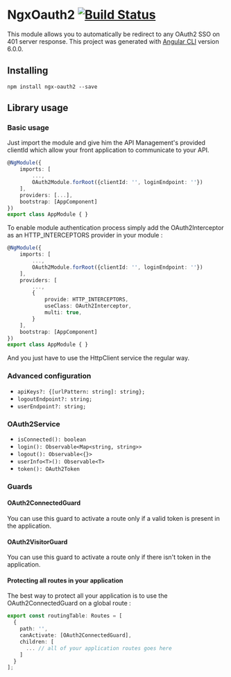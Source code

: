 # NgxOauth2 [![Build Status](https://travis-ci.org/ChamNouki/ngx-oauth2.svg?branch=master)](https://travis-ci.org/ChamNouki/ngx-oauth2)

This module allows you to automatically be redirect to any OAuth2 SSO on 401 server response.
This project was generated with [Angular CLI](https://github.com/angular/angular-cli) version 6.0.0.

## Installing

```Shell
npm install ngx-oauth2 --save
```
## Library usage

### Basic usage

Just import the module and give him the API Management's provided clientId which allow your front application to communicate to your API.

```Typescript
@NgModule({
    imports: [
        ...,
        OAuth2Module.forRoot({clientId: '', loginEndpoint: ''})
    ],
    providers: [...],
    bootstrap: [AppComponent]
})
export class AppModule { }
```

To enable module authentication process simply add the OAuth2Interceptor as an HTTP_INTERCEPTORS provider in your module :

```Typescript
@NgModule({
    imports: [
        ...,
        OAuth2Module.forRoot({clientId: '', loginEndpoint: ''})
    ],
    providers: [
        ...,
        {
            provide: HTTP_INTERCEPTORS,
            useClass: OAuth2Interceptor,
            multi: true,
        }
    ],
    bootstrap: [AppComponent]
})
export class AppModule { }
```

And you just have to use the HttpClient service the regular way.

### Advanced configuration

* `apiKeys?: {[urlPattern: string]: string};`
* `logoutEndpoint?: string;`
* `userEndpoint?: string;`

### OAuth2Service

* `isConnected(): boolean`
* `login(): Observable<Map<string, string>>`
* `logout(): Observable<{}>`
* `userInfo<T>(): Observable<T>`
* `token(): OAuth2Token`

### Guards

#### OAuth2ConnectedGuard

You can use this guard to activate a route only if a valid token is present in the application.

#### OAuth2VisitorGuard

You can use this guard to activate a route only if there isn't token in the application.

#### Protecting all routes in your application

The best way to protect all your application is to use the OAuth2ConnectedGuard on a global route :

```Typescript
export const routingTable: Routes = [
  {
    path: '',
    canActivate: [OAuth2ConnectedGuard],
    children: [
      ... // all of your application routes goes here
    ]
  }
];
```
